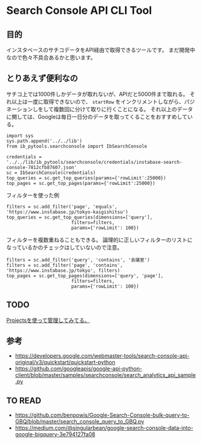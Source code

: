 # Search Console API CLI Tool
## 目的
インスタベースのサチコデータをAPI経由で取得できるツールです。
まだ開発中なので色々不具合あるかと思います。

## とりあえず便利なの
サチコ上では1000件しかデータが取れないが、APIだと5000件まで取れる。
それ以上は一度に取得できないので、 `startRow` をインクリメントしながら、パジネーションしをして複数回に分けて取りに行くことになる。
それ以上のデータに関しては、Googleは毎日一日分のデータを取ってくることをおすすめしている。

```
import sys
sys.path.append('../../lib')
from ib_pytools.searchconsole import IbSearchConsole

credentials = '../../lib/ib_pytools/searchconsole/credentials/instabase-search-console-7812cfb87607.json'
sc = IbSearchConsole(credentials)
top_queries = sc.get_top_queries(params={'rowLimit':25000})
top_pages = sc.get_top_pages(params={'rowLimit':25000})
```

フィルターを使った例
```
filters = sc.add_filter('page', 'equals', 'https://www.instabase.jp/tokyo-kaigishitsu')
top_queries = sc.get_top_queries(dimensions=['query'],
                        filters=filters,
                        params={'rowLimit': 100})
```

フィルターを複数重ねることもできる。
論理的に正しいフィルターのリストになっているかのチェックはしていないので注意。
```
filters = sc.add_filter('query', 'contains', '会議室')
filters = sc.add_filter('page', 'contains', 'https://www.instabase.jp/tokyo', filters)
top_pages = sc.get_top_pages(dimensions=['query', 'page'],
                        filters=filters,
                        params={'rowLimit': 100})
```

## TODO
[Projectsを使って管理してみてる。](https://github.com/rebaseinc/ib-analysis/projects/1)

## 参考
* https://developers.google.com/webmaster-tools/search-console-api-original/v3/quickstart/quickstart-python
* https://github.com/googleapis/google-api-python-client/blob/master/samples/searchconsole/search_analytics_api_sample.py

## TO READ
* https://github.com/benpowis/Google-Search-Console-bulk-query-to-GBQ/blob/master/search_console_query_to_GBQ.py
* https://medium.com/@singularbean/google-search-console-data-into-google-bigquery-3e794127fa08